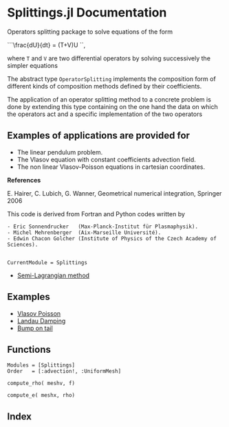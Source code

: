 # Splittings.jl Documentation

Operators splitting package to solve equations of the form 

```\\frac{dU}{dt} = (T+V)U ``,

where ``T`` and  ``V`` are two differential operators by solving successively the simpler
equations

The abstract type `OperatorSplitting` implements the composition form of
different kinds of composition methods defined by their coefficients.

The application of an operator splitting method to a concrete problem is done
by extending this type containing on the one hand the data on which the operators act
and a specific implementation of the two operators

## Examples of applications are provided for

 - The linear pendulum problem.
 - The Vlasov equation with constant coefficients advection field.
 - The non linear Vlasov-Poisson equations in cartesian coordinates.

<b> References </b>

E. Hairer, C. Lubich, G. Wanner, Geometrical numerical integration, Springer 2006

This code is derived from Fortran and Python codes written by 

    - Eric Sonnendrucker   (Max-Planck-Institut für Plasmaphysik).
    - Michel Mehrenberger  (Aix-Marseille Université).
    - Edwin Chacon Golcher (Institute of Physics of the Czech Academy of Sciences).

```@contents
```

```@meta
CurrentModule = Splittings
```

- [Semi-Lagrangian method](@ref)

## Examples

  * [Vlasov Poisson](@ref)
  * [Landau Damping](@ref)
  * [Bump on tail  ](@ref)

## Functions

```@autodocs
Modules = [Splittings]
Order   = [:advection!, :UniformMesh]
```

```@docs
compute_rho( meshv, f)
```

```@docs
compute_e( meshx, rho)
```

## Index

```@index
```
